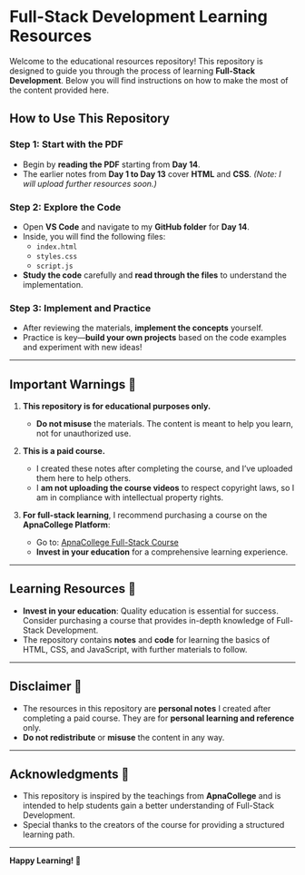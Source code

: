 # Full-Stack Development Learning Resources

Welcome to the educational resources repository! This repository is designed to guide you through the process of learning **Full-Stack Development**. Below you will find instructions on how to make the most of the content provided here.

## How to Use This Repository

### Step 1: **Start with the PDF**
- Begin by **reading the PDF** starting from **Day 14**.
- The earlier notes from **Day 1 to Day 13** cover **HTML** and **CSS**. *(Note: I will upload further resources soon.)*
### Step 2: **Explore the Code**

- Open **VS Code** and navigate to my **GitHub folder** for **Day 14**.
- Inside, you will find the following files:
  - `index.html`
  - `styles.css`
  - `script.js`
- **Study the code** carefully and **read through the files** to understand the implementation.

### Step 3: **Implement and Practice**
- After reviewing the materials, **implement the concepts** yourself.
- Practice is key—**build your own projects** based on the code examples and experiment with new ideas!

---

## Important Warnings 🚨

1. **This repository is for educational purposes only.**
   - **Do not misuse** the materials. The content is meant to help you learn, not for unauthorized use.

2. **This is a paid course.**
   - I created these notes after completing the course, and I’ve uploaded them here to help others.
   - I **am not uploading the course videos** to respect copyright laws, so I am in compliance with intellectual property rights.

3. **For full-stack learning**, I recommend purchasing a course on the **ApnaCollege Platform**:
   - Go to: [ApnaCollege Full-Stack Course](https://www.apnacollege.in/course/delta)
   - **Invest in your education** for a comprehensive learning experience.






---

## Learning Resources 🔑

- **Invest in your education**: Quality education is essential for success. Consider purchasing a course that provides in-depth knowledge of Full-Stack Development.
- The repository contains **notes** and **code** for learning the basics of HTML, CSS, and JavaScript, with further materials to follow.

---

## Disclaimer 📜

- The resources in this repository are **personal notes** I created after completing a paid course. They are for **personal learning and reference** only.
- **Do not redistribute** or **misuse** the content in any way.

---

## Acknowledgments 🙏

- This repository is inspired by the teachings from **ApnaCollege** and is intended to help students gain a better understanding of Full-Stack Development.
- Special thanks to the creators of the course for providing a structured learning path.
---

**Happy Learning! 🚀**
